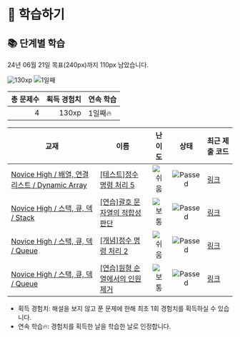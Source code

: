 # 📖 학습하기

## 📚 단계별 학습
24년 06월 21일 목표(240px)까지 110px 남았습니다.

![130xp](https://img.shields.io/badge/EXP-130xp-%235cb85c.svg?for-the-badge)
![1일째](https://img.shields.io/badge/연속학습-1일째-%23E34F26.svg?for-the-badge)

|총 문제수|획득 경험치|연속 학습|
|---:|---:|---|
4|130xp|1일째🔥|

|교재|이름|난이도|상태|최근 제출 코드|
|---|---|:---:|:---:|---|
|[Novice High / 배열, 연결 리스트 / Dynamic Array](https://www.codetree.ai/missions?missionId=6)|[[테스트]정수 명령 처리 5](https://www.codetree.ai/missions/6/problems/process-numeric-commands-5)|![쉬움][easy]|![Passed][passed]|[링크](https://github.com/subiio/codetree-TILs/blob/main/240621/%EC%A0%95%EC%88%98%20%EB%AA%85%EB%A0%B9%20%EC%B2%98%EB%A6%AC%205/process-numeric-commands-5.py)|
|[Novice High / 스택, 큐, 덱 / Stack](https://www.codetree.ai/missions?missionId=6)|[[연습]괄호 문자열의 적합성 판단](https://www.codetree.ai/missions/6/problems/parentheses-string)|![보통][medium]|![Passed][passed]|[링크](https://github.com/subiio/codetree-TILs/blob/main/240621/%EA%B4%84%ED%98%B8%20%EB%AC%B8%EC%9E%90%EC%97%B4%EC%9D%98%20%EC%A0%81%ED%95%A9%EC%84%B1%20%ED%8C%90%EB%8B%A8/parentheses-string.py)|
|[Novice High / 스택, 큐, 덱 / Queue](https://www.codetree.ai/missions?missionId=6)|[[개념]정수 명령 처리 2](https://www.codetree.ai/missions/6/problems/process-numeric-commands-2)|![쉬움][easy]|![Passed][passed]|[링크](https://github.com/subiio/codetree-TILs/blob/main/240621/%EC%A0%95%EC%88%98%20%EB%AA%85%EB%A0%B9%20%EC%B2%98%EB%A6%AC%202/process-numeric-commands-2.py)|
|[Novice High / 스택, 큐, 덱 / Queue](https://www.codetree.ai/missions?missionId=6)|[[연습]원형 순열에서의 인원 제거](https://www.codetree.ai/missions/6/problems/josephus-permutations)|![보통][medium]|![Passed][passed]|[링크](https://github.com/subiio/codetree-TILs/blob/main/240621/%EC%9B%90%ED%98%95%20%EC%88%9C%EC%97%B4%EC%97%90%EC%84%9C%EC%9D%98%20%EC%9D%B8%EC%9B%90%20%EC%A0%9C%EA%B1%B0/josephus-permutations.py)|


* 획득 경험치: 해설을 보지 않고 푼 문제에 한해 최초 1회 경험치를 획득하실 수 있습니다.
* 연속 학습🔥: 경험치를 획득한 날을 학습한 날로 인정합니다.










[b5]: https://img.shields.io/badge/Bronze_5-%235D3E31.svg
[b4]: https://img.shields.io/badge/Bronze_4-%235D3E31.svg
[b3]: https://img.shields.io/badge/Bronze_3-%235D3E31.svg
[b2]: https://img.shields.io/badge/Bronze_2-%235D3E31.svg
[b1]: https://img.shields.io/badge/Bronze_1-%235D3E31.svg
[s5]: https://img.shields.io/badge/Silver_5-%23394960.svg
[s4]: https://img.shields.io/badge/Silver_4-%23394960.svg
[s3]: https://img.shields.io/badge/Silver_3-%23394960.svg
[s2]: https://img.shields.io/badge/Silver_2-%23394960.svg
[s1]: https://img.shields.io/badge/Silver_1-%23394960.svg
[g5]: https://img.shields.io/badge/Gold_5-%23FFC433.svg
[g4]: https://img.shields.io/badge/Gold_4-%23FFC433.svg
[g3]: https://img.shields.io/badge/Gold_3-%23FFC433.svg
[g2]: https://img.shields.io/badge/Gold_2-%23FFC433.svg
[g1]: https://img.shields.io/badge/Gold_1-%23FFC433.svg
[p5]: https://img.shields.io/badge/Platinum_5-%2376DDD8.svg
[p4]: https://img.shields.io/badge/Platinum_4-%2376DDD8.svg
[p3]: https://img.shields.io/badge/Platinum_3-%2376DDD8.svg
[p2]: https://img.shields.io/badge/Platinum_2-%2376DDD8.svg
[p1]: https://img.shields.io/badge/Platinum_1-%2376DDD8.svg
[passed]: https://img.shields.io/badge/Passed-%23009D27.svg
[failed]: https://img.shields.io/badge/Failed-%23D24D57.svg
[easy]: https://img.shields.io/badge/쉬움-%235cb85c.svg?for-the-badge
[medium]: https://img.shields.io/badge/보통-%23FFC433.svg?for-the-badge
[hard]: https://img.shields.io/badge/어려움-%23D24D57.svg?for-the-badge
